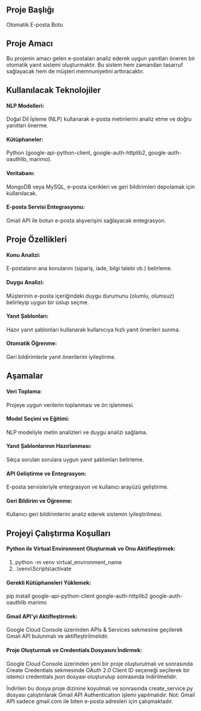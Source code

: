 ## Proje Başlığı

Otomatik E-posta Botu

## Proje Amacı

Bu projenin amacı gelen e-postaları analiz ederek uygun yanıtları öneren bir otomatik yanıt sistemi oluşturmaktır. Bu sistem hem zamandan tasarruf sağlayacak hem de müşteri memnuniyetini arttıracaktır.

## Kullanılacak Teknolojiler

#### NLP Modelleri:
Doğal Dil İşleme (NLP) kullanarak e-posta metinlerini analiz etme ve doğru yanıtları önerme.
#### Kütüphaneler:
Python (google-api-python-client, google-auth-httplib2, google-auth-oauthlib, marimo).
#### Veritabanı:
MongoDB veya MySQL, e-posta içerikleri ve geri bildirimleri depolamak için kullanılacak.
#### E-posta Servisi Entegrasyonu:
Gmail API ile botun e-posta alışverişini sağlayacak entegrasyon.

## Proje Özellikleri

#### Konu Analizi:
E-postaların ana konularını (sipariş, iade, bilgi talebi vb.) belirleme.
#### Duygu Analizi:
Müşterinin e-posta içeriğindeki duygu durumunu (olumlu, olumsuz) belirleyip uygun bir üslup seçme.
#### Yanıt Şablonları:
Hazır yanıt şablonları kullanarak kullanıcıya hızlı yanıt önerileri sunma.
#### Otomatik Öğrenme:
Geri bildirimlerle yanıt önerilerini iyileştirme.

## Aşamalar

#### Veri Toplama:
Projeye uygun verilerin toplanması ve ön işlenmesi.
#### Model Seçimi ve Eğitimi:
NLP modeliyle metin analizleri ve duygu analizi sağlama.
#### Yanıt Şablonlarının Hazırlanması:
Sıkça sorulan sorulara uygun yanıt şablonları belirleme.
#### API Geliştirme ve Entegrasyon:
E-posta servisleriyle entegrasyon ve kullanıcı arayüzü geliştirme.
#### Geri Bildirim ve Öğrenme:
Kullanıcı geri bildirimlerini analiz ederek sistemin iyileştirilmesi.

## Projeyi Çalıştırma Koşulları

#### Python ile Virtual Environment Oluşturmak ve Onu Aktifleştirmek:
1) python -m venv virtual_environment_name
2) .\venv\Scripts\activate
#### Gerekli Kütüphaneleri Yüklemek:
pip install google-api-python-client google-auth-httplib2 google-auth-oauthlib marimo
#### Gmail API'yi Aktifleştirmek:
Google Cloud Console üzerinden APIs & Services sekmesine geçilerek Gmail API bulunmalı ve aktifleştirilmelidir.
#### Proje Oluşturmak ve Credentials Dosyasını İndirmek:
Google Cloud Console üzerinden yeni bir proje oluşturulmalı ve sonrasında Create Credentials sekmesinde OAuth 2.0 Client ID seçeneği seçilerek bir istemci credentials json dosyası oluşturulup sonrasında indirilmelidir.

İndirilen bu dosya proje dizinine koyulmalı ve sonrasında create_service.py dosyası çalıştırılarak Gmail API Authentication işlemi yapılmalıdır.
Not: Gmail API sadece gmail.com ile biten e-posta adresleri için çalışmaktadır.
